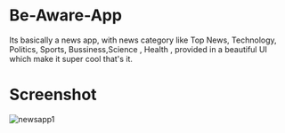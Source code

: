 # Be-Aware-App

Its basically a news app, with news category like Top News, Technology, Politics, Sports, Bussiness,Science , Health , provided in a beautiful UI which make it super cool that's it.

# Screenshot

![newsapp1](https://user-images.githubusercontent.com/47935219/136141976-15b22a8b-416c-421e-9318-e2f4660501be.png)
